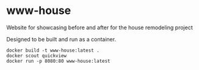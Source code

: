 # www-house
Website for showcasing before and after for the house remodeling project

Designed to be built and run as a container.

    docker build -t www-house:latest .
    docker scout quickview
    docker run -p 8080:80 www-house:latest
